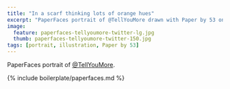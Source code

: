```yaml
---
title: "In a scarf thinking lots of orange hues"
excerpt: "PaperFaces portrait of @TellYouMore drawn with Paper by 53 on an iPad."
image: 
  feature: paperfaces-tellyoumore-twitter-lg.jpg
  thumb: paperfaces-tellyoumore-twitter-150.jpg
tags: [portrait, illustration, Paper by 53]
---
```


PaperFaces portrait of [@TellYouMore](http://twitter.com/TellYouMore).

{% include boilerplate/paperfaces.md %}